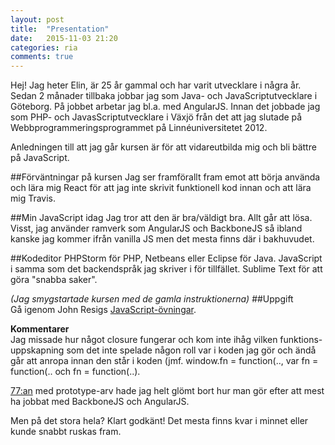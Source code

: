 ```yaml
---
layout: post
title:  "Presentation"
date:   2015-11-03 21:20
categories: ria
comments: true
---
```


Hej! Jag heter Elin, är 25 år gammal och har varit utvecklare i några år. Sedan 2 månader tillbaka jobbar jag som Java- och JavaScriptutvecklare i Göteborg. På jobbet arbetar jag bl.a. med AngularJS. Innan det jobbade jag som PHP- och JavasScriptutvecklare i Växjö från det att jag slutade på Webbprogrammeringsprogrammet på Linnéuniversitetet 2012.

Anledningen till att jag går kursen är för att vidareutbilda mig och bli bättre på JavaScript.

##Förväntningar på kursen
Jag ser framförallt fram emot att börja använda och lära mig React för att jag inte skrivit funktionell kod innan och att lära mig Travis.

##Min JavaScript idag 
Jag tror att den är bra/väldigt bra. Allt går att lösa. Visst, jag använder ramverk som AngularJS och BackboneJS så ibland kanske jag kommer ifrån vanilla JS men det mesta finns där i bakhuvudet.

##Kodeditor
PHPStorm för PHP, Netbeans eller Eclipse för Java. JavaScript i samma som det backendspråk jag skriver i för tillfället. Sublime Text för att göra "snabba saker".

*(Jag smygstartade kursen med de gamla instruktionerna)*
##Uppgift<br/>
Gå igenom John Resigs [JavaScript-övningar](http://ejohn.org/apps/learn).

**Kommentarer**<br/>
Jag missade hur något closure fungerar och kom inte ihåg vilken funktions-uppskapning som det inte spelade någon roll var i koden jag gör och ändå går att anropa innan den står i koden (jmf. window.fn = function(.., var fn = function(.. och fn = function(..).  

[77:an](http://ejohn.org/apps/learn/#77) med prototype-arv hade jag helt glömt bort hur man gör efter att mest ha jobbat med BackboneJS och AngularJS. 

Men på det stora hela? Klart godkänt! Det mesta finns kvar i minnet eller kunde snabbt ruskas fram.